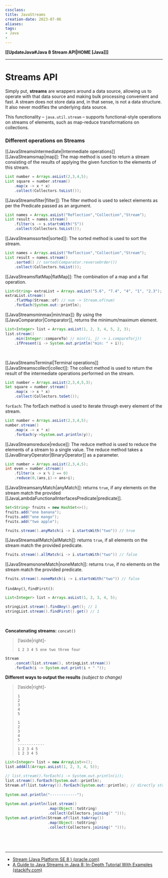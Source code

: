 ```yaml
---
cssclass:
title: JavaStreams
creation-date: 2023-07-06
aliases:
tags:
- Java
- 
---
```

**[[UpdateJava#Java 8 Stream API|HOME [Java]]]**

---
# Streams API
Simply put, **streams** are wrappers around a data source, allowing us to operate with that data source and making bulk processing convenient and fast. A stream does not store data and, in that sense, is not a data structure. It also never modifies the underlying data source.

This functionality – `java.util.stream` – supports functional-style operations on streams of elements, such as map-reduce transformations on 
collections.

### Different operations on Streams
[[JavaStreamsIntermediate|Intermediate operations]]
[[JavaStreamsmap|map]]: The map method is used to return a stream consisting of the results of applying the given function to the elements of this stream.
```java
List number = Arrays.asList(2,3,4,5);
List square = number.stream()
	.map(x -> x * x)
	.collect(Collectors.toList());
```

[[JavaStreamsfilter|filter]]: The filter method is used to select elements as per the Predicate passed as an argument.
```java
List names = Arrays.asList("Reflection","Collection","Stream");
List result = names.stream()
	.filter(s -> s.startsWith("S"))
	.collect(Collectors.toList());
```

[[JavaStreamssorted|sorted]]: The sorted method is used to sort the stream.
```java
List names = Arrays.asList("Reflection","Collection","Stream");  
List result = names.stream()
	.sorted() // sorted(Comparator.reverseOrder())
	.collect(Collectors.toList());
```

[[JavaStreamsflatMap|flatMap]]: The combination of a map and a flat operation.
```java
List<String> extraList = Arrays.asList("5.6", "7.4", "4", "1", "2.3");
extraList.stream()
	.flatMap(Stream::of) // num -> Stream.of(num)
	.forEach(System.out::println);
```

[[JavaStreamsminmax|min/max]]: By using the [[JavaComparator|Comparator]], returns the minimum/maximum element.
```java
List<Integer> list = Arrays.asList(1, 2, 3, 4, 5, 2, 3);
list.stream()
	.min(Integer::compareTo) // min((i, j) -> i.compareTo(j))
	.ifPresent(i -> System.out.println("min: " + i));
```

<br>

[[JavaStreamsTerminal|Terminal operations]]
[[JavaStreamscollect|collect]]: The collect method is used to return the result of the intermediate operations performed on the stream.
```java
List number = Arrays.asList(2,3,4,5,3);  
Set square = number.stream()
	.map(x -> x * x)
	.collect(Collectors.toSet());
```

`forEach`: The forEach method is used to iterate through every element of the stream.
```java
List number = Arrays.asList(2,3,4,5);
number.stream()
	.map(x -> x * x)
	.forEach(y->System.out.println(y));
```

[[JavaStreamsreduce|reduce]]: The reduce method is used to reduce the elements of a stream to a single value. The reduce method takes a [[JavaBinaryOperator|BinaryOperator]] as a parameter.
```java
List number = Arrays.asList(2,3,4,5);
int even = number.stream()
	.filter(x -> x % 2 == 0)
	.reduce(0,(ans,i)-> ans+i);
```

[[JavaStreamsanyMatch|anyMatch]]: returns `true`, if any elements on the stream match the provided [[JavaLambdaFunctionalInterfacesPredicate|predicate]].
```java
Set<String> fruits = new HashSet<>();
fruits.add("one banana");
fruits.add("one mango");
fruits.add("two apple");

fruits.stream().anyMatch(i -> i.startsWith("two")) // true
```
[[JavaStreamsallMatch|allMatch]]: returns `true`, if all elements on the stream match the provided predicate.
```java
fruits.stream().allMatch(i -> i.startsWith("two")) // false
```
[[JavaStreamsnoneMatch|noneMatch]]: returns `true`, if no elements on the stream match the provided predicate.
```java
fruits.stream().noneMatch(i -> i.startsWith("two")) // false
```
`findAny()`, `findFirst()`: 
```java
List<Integer> list = Arrays.asList(1, 2, 3, 4, 5);

stringList.stream().findAny().get(); // 1
stringList.stream().findFirst().get() // 1
```

<br>

**Concatenating streams:** `concat()`
>[!aside|right]-
> ```
> 1 2 3 4 5 one two three four
> ```

```java
Stream
	.concat(list.stream(), stringList.stream())
	.forEach(i -> System.out.print(i + " "));
```

**Different ways to output the results** *(subject to change)*
>[!aside|right]-
> ```
> 1
> 2
> 3
> 4
> 5
> 
> 1
> 2
> 3
> 4
> 5
> ------------
> 1 2 3 4 5
> 1 2 3 4 5
> ```

```java
List<Integer> list = new ArrayList<>();  
list.addAll(Arrays.asList(1, 2, 3, 4, 5));

// list.stream().forEach(i -> System.out.println(i));  
list.stream().forEach(System.out::println);  
Stream.of(list.toArray()).forEach(System.out::println); // directly streaming  
  
System.out.println("------------");
  
System.out.println(list.stream()
				   .map(Object::toString)  
				   .collect(Collectors.joining(" ")));  
System.out.println(Stream.of(list.toArray())  
				   .map(Object::toString)  
				   .collect(Collectors.joining(" ")));
```

<br>

# 
---
- [Stream (Java Platform SE 8 ) (oracle.com)](https://docs.oracle.com/javase/8/docs/api/java/util/stream/Stream.html)
- [A Guide to Java Streams in Java 8: In-Depth Tutorial With Examples (stackify.com)](https://stackify.com/streams-guide-java-8/)